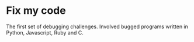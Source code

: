 # Fix my code

The first set of debugging challenges. Involved bugged programs written in Python, Javascript, Ruby and C.
